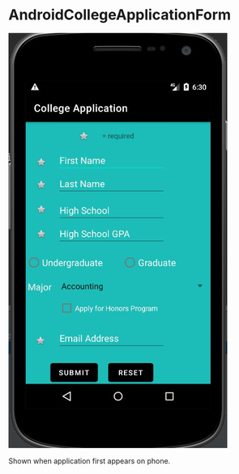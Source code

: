 # AndroidCollegeApplicationForm

![Alt text](/Capture.JPG)


Shown when application first appears on phone. 

